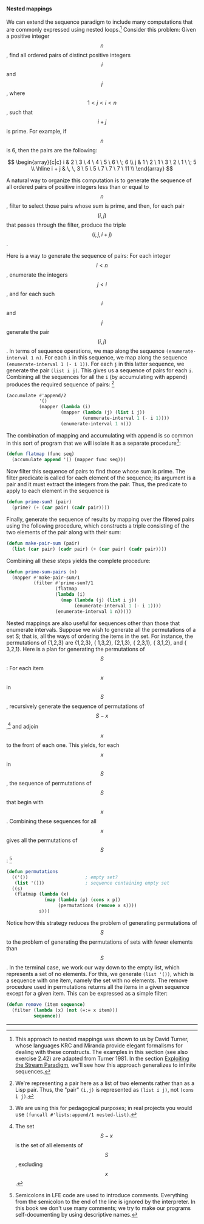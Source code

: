 #### Nested mappings

We can extend the sequence paradigm to include many computations that are commonly expressed using nested loops.[^1] Consider this problem: Given a positive integer $$n$$, find all ordered pairs of distinct positive integers $$i$$ and $$j$$, where $$1< j< i< n$$, such that $$i + j$$ is prime. For example, if $$n$$ is 6, then the pairs are the following:

$$
\begin{array}{c|c}
  i     & 2 \ 3 \ 4 \ 4 \ 5 \ 6 \ \; 6 \\
  j     & 1 \ 2 \ 1 \ 3 \ 2 \ 1 \ \; 5 \\
  \hline
  i + j & \, \, 3 \ 5 \ 5 \ 7 \ 7 \ 7 \ 11 \\
\end{array}
$$

A natural way to organize this computation is to generate the sequence of all ordered pairs of positive integers less than or equal to $$n$$, filter to select those pairs whose sum is prime, and then, for each pair $$(i, j)$$ that passes through the filter, produce the triple $$(i,j,i + j)$$.

Here is a way to generate the sequence of pairs: For each integer $$i< n$$, enumerate the integers $$j<i$$, and for each such $$i$$ and $$j$$ generate the pair $$(i,j)$$. In terms of sequence operations, we map along the sequence ``(enumerate-interval 1 n)``. For each ``i`` in this sequence, we map along the sequence ``(enumerate-interval 1 (- i 1))``. For each ``j`` in this latter sequence, we generate the pair ``(list i j)``. This gives us a sequence of pairs for each ``i``. Combining all the sequences for all the ``i`` (by accumulating with append) produces the required sequence of pairs: [^2]

```lisp
(accumulate #'append/2
            '()
            (mapper (lambda (i)
                    (mapper (lambda (j) (list i j))
                            (enumerate-interval 1 (- i 1))))
                    (enumerate-interval 1 n)))
```

The combination of mapping and accumulating with append is so common in this sort of program that we will isolate it as a separate procedure[^3]:

```lisp
(defun flatmap (func seq)
  (accumulate append '() (mapper func seq)))
```

Now filter this sequence of pairs to find those whose sum is prime. The filter predicate is called for each element of the sequence; its argument is a pair and it must extract the integers from the pair. Thus, the predicate to apply to each element in the sequence is

```lisp
(defun prime-sum? (pair)
  (prime? (+ (car pair) (cadr pair))))
```

Finally, generate the sequence of results by mapping over the filtered pairs using the following procedure, which constructs a triple consisting of the two elements of the pair along with their sum:

```lisp
(defun make-pair-sum (pair)
  (list (car pair) (cadr pair) (+ (car pair) (cadr pair))))
```

Combining all these steps yields the complete procedure:

```lisp
(defun prime-sum-pairs (n)
  (mapper #'make-pair-sum/1
          (filter #'prime-sum?/1
                  (flatmap
                  (lambda (i)
                    (map (lambda (j) (list i j))
                         (enumerate-interval 1 (- i 1))))
                  (enumerate-interval 1 n)))))
```

Nested mappings are also useful for sequences other than those that enumerate intervals. Suppose we wish to generate all the permutations of a set S; that is, all the ways of ordering the items in the set. For instance, the permutations of {1,2,3} are {1,2,3}, { 1,3,2}, {2,1,3}, { 2,3,1}, { 3,1,2}, and { 3,2,1}. Here is a plan for generating the permutations of $$S$$: For each item $$x$$ in $$S$$, recursively generate the sequence of permutations of $$S - x$$,[^4] and adjoin $$x$$ to the front of each one. This yields, for each $$x$$ in $$S$$, the sequence of permutations of $$S$$ that begin with $$x$$. Combining these sequences for all $$x$$ gives all the permutations of $$S$$: [^5]

```lisp
(defun permutations
  (('())                     ; empty set?
   (list '()))               ; sequence containing empty set
  ((s)
   (flatmap (lambda (x)
              (map (lambda (p) (cons x p))
                   (permutations (remove x s))))
            s)))
```

Notice how this strategy reduces the problem of generating permutations of $$S$$ to the problem of generating the permutations of sets with fewer elements than $$S$$. In the terminal case, we work our way down to the empty list, which represents a set of no elements. For this, we generate ``(list '())``, which is a sequence with one item, namely the set with no elements. The remove procedure used in permutations returns all the items in a given sequence except for a given item. This can be expressed as a simple filter:

```lisp
(defun remove (item sequence)
  (filter (lambda (x) (not (=:= x item)))
          sequence))
```
          

----

[^1]: This approach to nested mappings was shown to us by David Turner, whose languages KRC and Miranda provide elegant formalisms for dealing with these constructs. The examples in this section (see also exercise 2.42) are adapted from Turner 1981. In the section [Exploiting the Stream Paradigm](), we'll see how this approach generalizes to infinite sequences.

[^2]: We're representing a pair here as a list of two elements rather than as a Lisp pair. Thus, the "pair" ``(i,j)`` is represented as ``(list i j)``, not ``(cons i j)``.

[^3]: We are using this for pedagogical purposes; in real projects you would use ``(funcall #'lists:append/1 nested-list)``.

[^4]: The set $$S - x$$ is the set of all elements of $$S$$, excluding $$x$$.

[^5]: Semicolons in LFE code are used to introduce comments. Everything from the semicolon to the end of the line is ignored by the interpreter. In this book we don't use many comments; we try to make our programs self-documenting by using descriptive names.



